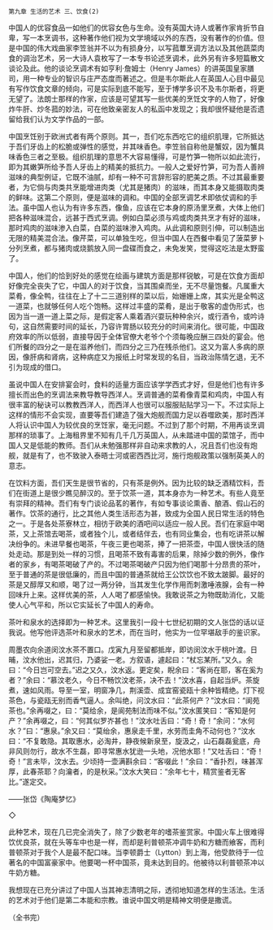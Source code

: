     第九章 生活的艺术 三、饮食(2) 

   中国人的优容食品一如他们的优容女色与生命。没有英国大诗人或著作家肯折节自卑，写一本烹调书，这种著作他们视为文学境域以外的东西，没有著作的价值。但是中国的伟大戏曲家李笠翁并不以为有损身分，以写菰蕈烹调方法以及其他蔬菜肉食的调治艺术，另一大诗人袁枚写了一本专书论述烹调术，此外另有许多短篇散文谈论及此。他的谈论烹调术有如亨利·詹姆士（Henry James）的讲英国皇家膳司，用一种专业的智识与庄严态度而著述之。但是韦尔斯此人在英国人心目中最见有写作饮食文章的倾向，可是实际到底不能写，至于博学多识不及韦尔斯者，将更无望了。法朗士那样的作家，应该是可望其写一些优美的烹饪文字的人物了，好像炸牛肝、炒冬菰的妙法，可在他致亲密友人的私函中发现之；我却很怀疑他是否遗留给我们认为文学作品的一部。

   中国烹饪别于欧洲式者有两个原则。其一，吾们吃东西吃它的组织肌理，它所抵达于吾们牙齿上的松脆或弹性的感觉，并其味香色。李笠翁自称他是蟹奴，因为蟹具味香色三者之至极。组织肌理的意思不大容易懂得，可是竹笋一物所以如此流行，即为其嫩笋所给予吾人牙齿上的精美的抵抗力。一般人之爱好竹笋，可为吾人善辨滋味的典型例证，它既不油腻，却有一种不可言辞形容的肥美之质。不过其最重要者，为它倘与肉类共烹能增进肉类（尤其是猪肉）的滋味，而其本身又能摄取肉类的鲜味。这第二个原则，便是滋味的调和。中国的全部烹调艺术即依仗调和的手法。虽中国人也认为有许多东西，像鱼，应该在它本身的原汤里烹煮，大体上他们把各种滋味混合，远甚于西式烹调。例如白菜必须与鸡或肉类共烹才有好的滋味，那时鸡肉的滋味渗入白菜，白菜的滋味渗入鸡肉。从此调和原则引伸，可以制造出无限的精美混合法。像芹菜，可以单独生吃，但当中国人在西餐中看见了菠菜萝卜分列烹煮，都与猪肉或烧鹅放入同一盘碟而食之，未免发笑，觉得这吃法是太野蛮了。

   中国人，他们的恰到好处的感觉在绘画与建筑方面是那样锐敏，可是在饮食方面却好像完全丧失了它，中国人的对于饮食，当其围桌而坐，无不尽量饱餐。凡属重大菜肴，像全鸭，往往在上了十二三道别样的菜以后，始姗姗上席，其实光是全鸭这一道菜，也就够任何人吃个饱畅。这样过丰盛的菜肴，是出于敬客的虚伪形式，也因为当一道一道上菜之际，是假定客人乘着酒兴耍玩种种余兴，或行酒令，或吟诗句，这自然需要时间的延长，乃容许胃肠以较充分的时间来消化。很可能，中国政府效率的所以低弱，直接导因于全体官僚大老爷个个须每晚应酬三四处的宴会。他们所餐的四分之一是在滋养他们，而四分之三乃在残杀他们。这又为富人多病的原因，像肝病和肾病，这种病症又为报纸上时常发现的名目，当政治陈情乞退，无不引为现成的借口。

   虽说中国人在安排宴会时，食料的适量方面应该学学西式才好，但是他们也有许多擅长而出色的烹调法来教导教导西洋人。烹调普通的菜肴像青菜和鸡肉，中国人有很丰富的秘诀可以教教西洋人，而西洋人也很可以服服贴贴学习一下。不过实际上这样的情形不会实现，直要等吾们建造了强大炮舰而国力足以吞噬欧美，那时西洋人将认识中国人为较优良的烹饪家，毫无问题。不过到了那个时期，不用再谈烹调那样的琐事了。上海租界里不知有几千几万英国人，从未踏进中国的菜馆子，而中国人又是低能的教师。吾们从未勉强那样非自动来求教的人，况且吾们也没有炮舰，就是有了，也不致驶入泰晤士河或密西西比河，施行炮舰政策以强制英美人的意志。

   在饮料方面，吾们天生是很节省的，只有茶是例外。因为比较的缺乏酒精饮料，吾们在街道上是很少瞧见醉汉的。至于饮茶一道，其本身亦为一种艺术。有些人竟至有崇拜的精神。吾们有专门谈论品茗的著作，有如专事谈论熏香、酿酒、假山石的著作。饮茶的通行，比之其他人类生活形态为甚，致成为全国人民日常生活的特色之一。于是各处茶寮林立，相彷于欧美的酒吧间以适应一般人民。吾们在家庭中喝茶，又上茶馆去喝茶，或者独个儿，或者结伴去，也有同业集会，也有吃讲茶以解决纷争的。未进早餐也喝茶，午夜三更也喝茶，捧了一把茶壶，中国人很快活的随处走动。那是到处一样的习惯，且喝茶不致有毒害的后果，除掉少数的例外，像作者的家乡，有喝茶喝破了产的。不过喝茶喝破产只因为他们喝那十分昂贵的茶叶，至于普通的茶是很低廉的，而且中国的普通茶就给王公饮饮也不致太跛脚。最好的茶是又醇厚又和顺，喝了过一两分钟，当其发生化学作用而刺激唾液腺，会有一种回味升上来。这样优美的茶，人人喝了都感愉快。我敢说茶之为物既助消化，又能使人心气平和，所以它实延长了中国人的寿命。

   茶叶和泉水的选择即为一种艺术。这里我引一段十七世纪初期的文人张岱的话以证我说。他写他评选茶叶和泉水的艺术，而在当时，他实为一位罕堪敌手的鉴识家。

   周墨农向余道闵汶水茶不置口。戊寅九月至留都抵岸，即访闵汶水于桃叶渡。日晡，汶水他出，迟其归，乃婆娑一老。方叙语，遽起曰：“杖忘某所。”又久。余曰：“今日岂可空去。”迟之又久，汶水返。更定矣，睨余曰：“客尚在耶，客在奚为者？”余曰：“慕汶老久，今日不畅饮汶老茶，决不去！”汶水喜，自起当炉。茶旋煮，速如风雨。导至一室，明窗净几，荆溪壶、成宜窑瓷瓯十余种皆精绝。灯下视茶色，与瓷瓯无别而香气逼人。余叫绝，问汶水曰：“此茶何产？”汶水曰：“阆苑茶也。”余再啜之，曰：“莫给余，是阆苑制法而味不似。”汶水匿笑曰：“客知是何产？”余再啜之，曰：“何其似罗岕甚也！”汶水吐舌曰：“奇！奇！”余问：“水何水？”曰：“惠泉。”余又曰：“莫绐余，惠泉走千里，水劳而圭角不动何也？”汶水曰：“不复敢隐。其取惠水，必淘井，静夜候新泉至，旋汲之，山石磊磊瓮底，舟非风则勿行，故水不生磊，即寻常惠水犹逊一头地，况他水耶！”又吐舌曰：“奇！奇！”言未毕，汶水去。少顷持一壶满斟余曰：“客啜此！”余曰：“香扑烈，味甚浑厚，此春茶耶？向瀹者，的是秋采。”汶水大笑曰：“余年七十，精赏鉴者无客比。”遂定交。

   ——张岱《陶庵梦忆》

   ◇

   此种艺术，现在几已完全消失了，除了少数老年的嗜茶鉴赏家。中国火车上很难得饮优良茶，就在头等车中也是一样，而却是利普顿茶冲调牛奶和方糖而飨客，而利普顿茶对于我个人是最不配口味。当李顿爵士（Lytton）到上海，他受款待于一位著名的中国富豪家中。他要喝一杯中国茶，竟未达到目的。他被待以利普顿茶冲以牛奶方糖。

   我想现在已充分讲过了中国人当其神志清明之际，透彻地知道怎样的生活法。生活的艺术对于他们是第二本能和宗教。谁说中国文明是精神文明便是撒谎。

   （全书完）

